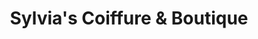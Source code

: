 ---
title: "Sylvia's Coiffure & Boutique"
url: /etobicoke/sylvias-coiffure-und-boutique/
shop: Kosmetik
---